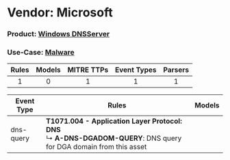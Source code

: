 Vendor: Microsoft
=================
### Product: [Windows DNSServer](../ds_microsoft_windows_dnsserver.md)
### Use-Case: [Malware](../../../../UseCases/uc_malware.md)

| Rules | Models | MITRE TTPs | Event Types | Parsers |
|:-----:|:------:|:----------:|:-----------:|:-------:|
|   1   |   0    |     1      |      1      |    1    |

| Event Type | Rules                                                                                                                        | Models |
| ---------- | ---------------------------------------------------------------------------------------------------------------------------- | ------ |
| dns-query  | <b>T1071.004 - Application Layer Protocol: DNS</b><br> ↳ <b>A-DNS-DGADOM-QUERY</b>: DNS query for DGA domain from this asset |        |